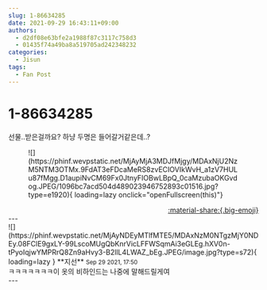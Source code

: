 ```yaml
---
slug: 1-86634285
date: 2021-09-29 16:43:11+09:00
authors:
  - d2df08e63bfe2a1988f87c3117c758d3
  - 01435f74a49ba8a519705ad242348232
categories:
  - Jisun
tags:
  - Fan Post
---
```


# 1-86634285

<div class="post-container" markdown="1">
<div class="content-container md-sidebar__scrollwrap" markdown="1">

선물..받은걸까요? 하냥 두명은 들어갈거같은데..?
<figure markdown="1">
![](https://phinf.wevpstatic.net/MjAyMjA3MDJfMjgy/MDAxNjU2NzM5NTM3OTMx.9FdAT3eFDcaMeRS8zvECIOVIkWvH_a1zV7HULu87fMgg.D1aupiNvCM69Fx0JtnyFIOBwLBpQ_0caMzubaOKGvdog.JPEG/1096bc7acd504d489023946752893c01516.jpg?type=e1920){ loading=lazy onclick="openFullscreen(this)"}
</figure>


</div>
</div>

<div style="text-align: right;" markdown="1">
<a href="https://weverse.io/fromis9/fanpost/1-86634285" style="text-align: right;">:material-share:{.big-emoji}</a>
</div>
---

<div class="comments-container md-sidebar__scrollwrap" markdown="1">
<div class="comment" markdown="1">
<div class='id-container' markdown="1">
![](https://phinf.wevpstatic.net/MjAyNDEyMTlfMTE5/MDAxNzM0NTgzMjY0NDEy.08FClE9gxLY-99LscoMUgQbKnrVicLFFWSqmAi3eGLEg.hXV0n-tPyoIqjwYMPRrQ8Zn9aHvy3-B2llL4LWAZ_bEg.JPEG/image.jpg?type=s72){ loading=lazy }
**<span class="artist">지선</span>** <small>Sep 29 2021, 17:50</small><br>
</div>
<div class='comment-body' markdown="1">
ㅋㅋㅋㅋㅋㅋㅋ이 옷의 비하인드는 나중에 말해드릴게여
</div>
</div>
</div>
---
